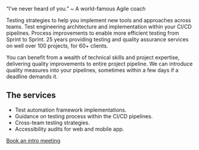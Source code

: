 <!-- ---
title: "Home"
menu: "main"
weight: 1
--- -->

“I’ve never heard of you.” ~ A world-famous Agile coach

Testing strategies to help you implement new tools and approaches across teams.
Test engineering architecture and implementation within your CI/CD pipelines.
Process improvements to enable more efficient testing from Sprint to Sprint.
25 years providing testing and quality assurance services on well over 100 projects, for 60+ clients.

You can benefit from a wealth of technical skills and project expertise, delivering quality improvements to entire project pipeline. We can introduce quality measures into your pipelines, sometimes within a few days if a deadline demands it.

## The services

- Test automation framework implementations.
- Guidance on testing process within the CI/CD pipelines.
- Cross-team testing strategies.
- Accessibility audits for web and mobile app.

[Book an intro meeting](https://calendly.com/jaffamonkeyltd/intro-call)
